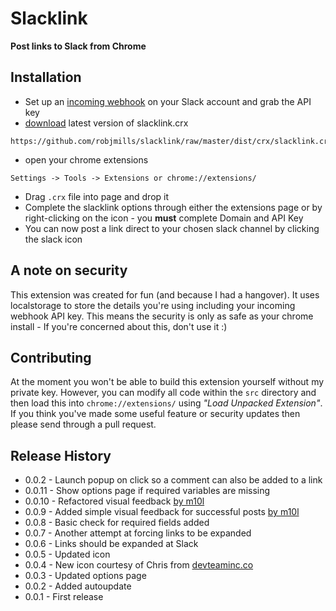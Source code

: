 # Slacklink

**Post links to Slack from Chrome**

## Installation
* Set up an [incoming webhook](https://my.slack.com/services/new/incoming-webhook) on your Slack account and grab the API key
* [download](https://github.com/robjmills/slacklink/raw/master/dist/crx/slacklink.crx) latest version of slacklink.crx 
````
https://github.com/robjmills/slacklink/raw/master/dist/crx/slacklink.crx
````
* open your chrome extensions
````
Settings -> Tools -> Extensions or chrome://extensions/
```` 
* Drag `.crx` file into page and drop it
* Complete the slacklink options through either the extensions page or by right-clicking on the icon - you **must** complete Domain and API Key
* You can now post a link direct to your chosen slack channel by clicking the slack icon

## A note on security
This extension was created for fun (and because I had a hangover). It uses localstorage to store the details you're using including your incoming webhook API key. This means the security is only as safe as your chrome install - If you're concerned about this, don't use it :)

## Contributing
At the moment you won't be able to build this extension yourself without my private key. However, you can modify all code within the `src` directory and then load this into `chrome://extensions/` using *"Load Unpacked Extension"*. If you think you've made some useful feature or security updates then please send through a pull request.

## Release History
- 0.0.2  - Launch popup on click so a comment can also be added to a link
- 0.0.11 - Show options page if required variables are missing
- 0.0.10 - Refactored visual feedback [by m10l](https://github.com/m10l)
- 0.0.9  - Added simple visual feedback for successful posts [by m10l](https://github.com/m10l)
- 0.0.8  - Basic check for required fields added
- 0.0.7  - Another attempt at forcing links to be expanded
- 0.0.6  - Links should be expanded at Slack
- 0.0.5  - Updated icon
- 0.0.4  - New icon courtesy of Chris from [devteaminc.co](http://devteaminc.co)
- 0.0.3  - Updated options page
- 0.0.2  - Added autoupdate
- 0.0.1  - First release